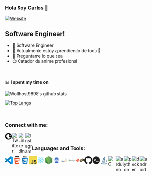 ### Hola Soy Carlos 👋

[![Website](https://img.shields.io/website?label=wolfghost9898.github.io&style=for-the-badge&url=https%3A%2F%2Fwolfghost9898.github.io)](https://wolfghost9898.github.io/)
<br/>

## Software Engineer!

- 🔭 Software Engineer
- 🌱 Actualmente estoy aprendiendo de todo 🤣
- 💬 Preguntame lo que sea 
- 📺 Catador de anime profesional

<br/>

📊 **I spent my time on**

![Wolfhost9898's github stats](https://github-readme-stats.vercel.app/api?username=wolfghost9898&bg_color=30,e96443,904e95&title_color=fff&text_color=fff)

[![Top Langs](https://github-readme-stats.vercel.app/api/top-langs/?username=wolfghost9898&layout=compact)](https://github.com/anuraghazra/github-readme-stats)

<br/>



### Connect with me:

[<img align="left" alt="" width="22px" src="https://raw.githubusercontent.com/iconic/open-iconic/master/svg/globe.svg" />][website]
[<img align="left" alt="Twitter" width="22px" src="https://cdn.jsdelivr.net/npm/simple-icons@v3/icons/twitter.svg" />][twitter]
[<img align="left" alt="LinkedIn" width="22px" src="https://cdn.jsdelivr.net/npm/simple-icons@v3/icons/linkedin.svg" />][linkedin]
[<img align="left" alt="Instagram" width="22px" src="https://cdn.jsdelivr.net/npm/simple-icons@v3/icons/instagram.svg" />][instagram]

<br />

### Languages and Tools:

<img align="left" alt="Visual Studio Code" width="26px" src="https://raw.githubusercontent.com/github/explore/80688e429a7d4ef2fca1e82350fe8e3517d3494d/topics/visual-studio-code/visual-studio-code.png" />
<img align="left" alt="HTML5" width="26px" src="https://raw.githubusercontent.com/github/explore/80688e429a7d4ef2fca1e82350fe8e3517d3494d/topics/html/html.png" />
<img align="left" alt="CSS3" width="26px" src="https://raw.githubusercontent.com/github/explore/80688e429a7d4ef2fca1e82350fe8e3517d3494d/topics/css/css.png" />
<img align="left" alt="JavaScript" width="26px" src="https://raw.githubusercontent.com/github/explore/80688e429a7d4ef2fca1e82350fe8e3517d3494d/topics/javascript/javascript.png" />
<img align="left" alt="React" width="26px" src="https://raw.githubusercontent.com/github/explore/80688e429a7d4ef2fca1e82350fe8e3517d3494d/topics/react/react.png" />
<img align="left" alt="Node.js" width="26px" src="https://raw.githubusercontent.com/github/explore/80688e429a7d4ef2fca1e82350fe8e3517d3494d/topics/nodejs/nodejs.png" />
<img align="left" alt="SQL" width="26px" src="https://raw.githubusercontent.com/github/explore/80688e429a7d4ef2fca1e82350fe8e3517d3494d/topics/sql/sql.png" />
<img align="left" alt="MySQL" width="26px" src="https://raw.githubusercontent.com/github/explore/80688e429a7d4ef2fca1e82350fe8e3517d3494d/topics/mysql/mysql.png" />
<img align="left" alt="MongoDB" width="26px" src="https://raw.githubusercontent.com/github/explore/80688e429a7d4ef2fca1e82350fe8e3517d3494d/topics/mongodb/mongodb.png" />
<img align="left" alt="Git" width="26px" src="https://raw.githubusercontent.com/github/explore/80688e429a7d4ef2fca1e82350fe8e3517d3494d/topics/git/git.png" />
<img align="left" alt="GitHub" width="26px" src="https://raw.githubusercontent.com/github/explore/78df643247d429f6cc873026c0622819ad797942/topics/github/github.png" />
<img align="left" alt="Terminal" width="26px" src="https://raw.githubusercontent.com/github/explore/80688e429a7d4ef2fca1e82350fe8e3517d3494d/topics/terminal/terminal.png" />
<img align="left" alt="Java" width="26px" src="https://raw.githubusercontent.com/simple-icons/simple-icons/develop/icons/java.svg"/>
<img align="left" alt="C" width="26px" src="https://raw.githubusercontent.com/simple-icons/simple-icons/develop/icons/c.svg"/>
<img align="left" alt="arduino" width="26px" src="https://raw.githubusercontent.com/simple-icons/simple-icons/develop/icons/arduino.svg"/>
<img align="left" alt="python" width="26px" src="https://raw.githubusercontent.com/simple-icons/simple-icons/develop/icons/python.svg"/>
<img align="left" alt="docker" width="26px" src="https://raw.githubusercontent.com/simple-icons/simple-icons/develop/icons/docker.svg"/>
<img align="left" alt="android" width="26px" src="https://raw.githubusercontent.com/simple-icons/simple-icons/develop/icons/android.svg"/>
<br />

[website]: https://wolfghost9898.github.io/
[twitter]: https://twitter.com/cehernandezz
[instagram]: https://www.instagram.com/carlosehernandezz/?hl=es-la
[linkedin]: https://www.linkedin.com/in/carlos-hernandez-25a018192/
